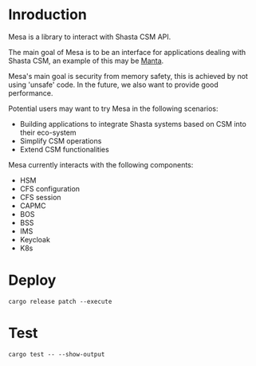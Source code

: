 # Inroduction

Mesa is a library to interact with Shasta CSM API.

The main goal of Mesa is to be an interface for applications dealing with Shasta CSM, an example of this may be [Manta](https://github.com/eth-cscs/manta). 

Mesa's main goal is security from memory safety, this is achieved by not using 'unsafe' code. In the future, we also want to provide good performance.

Potential users may want to try Mesa in the following scenarios:

 - Building applications to integrate Shasta systems based on CSM into their eco-system
 - Simplify CSM operations
 - Extend CSM functionalities

Mesa currently interacts with the following components:

 - HSM
 - CFS configuration
 - CFS session
 - CAPMC
 - BOS
 - BSS
 - IMS
 - Keycloak
 - K8s

# Deploy

```
cargo release patch --execute
```

 # Test

 ```
 cargo test -- --show-output
 ```
